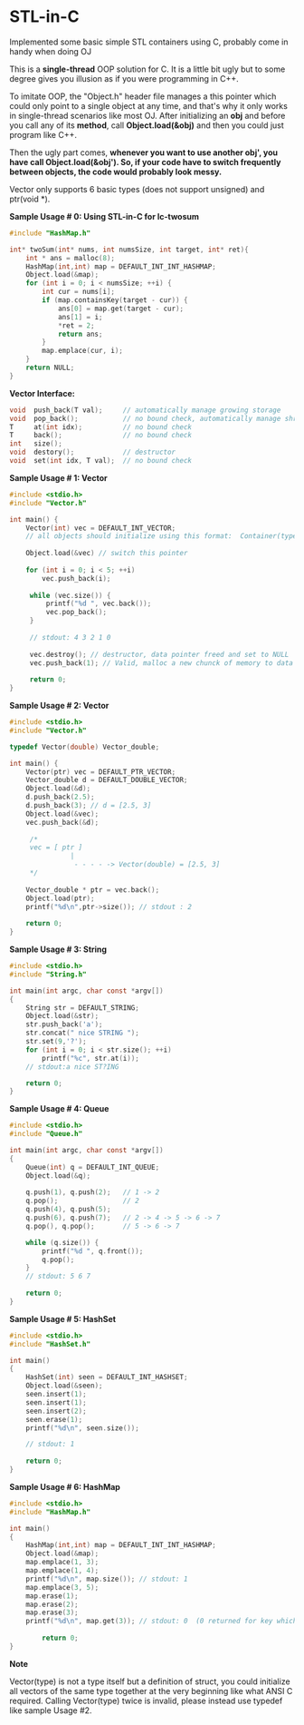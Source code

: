 # STL-in-C
Implemented some basic simple STL containers using C, probably come in handy when doing OJ

This is a **single-thread** OOP solution for C. It is a little bit ugly but to some degree gives you illusion as if you were programming in C++.

To imitate OOP, the "Object.h" header file manages a this pointer which could only point to a single object at any time, and that's why it only works in single-thread scenarios like most OJ. After initializing an **obj** and before you call any of its **method**, call **Object.load(&obj)** and then you could just program like C++.
 
 
Then the ugly part comes, **whenever you want to use another obj', you have call Object.load(&obj'). So, if your code have to switch frequently between objects, the code would probably look messy.**
 
 
Vector only supports 6 basic types (does not support unsigned) and ptr(void *).

**Sample Usage # 0: Using STL-in-C for lc-twosum**
```C
#include "HashMap.h"

int* twoSum(int* nums, int numsSize, int target, int* ret){
    int * ans = malloc(8);
    HashMap(int,int) map = DEFAULT_INT_INT_HASHMAP;
    Object.load(&map);
    for (int i = 0; i < numsSize; ++i) {
        int cur = nums[i];
        if (map.containsKey(target - cur)) {
            ans[0] = map.get(target - cur);
            ans[1] = i;
            *ret = 2;
            return ans;
        }
        map.emplace(cur, i);
    }
    return NULL;
}
```



**Vector Interface:**
```C
void  push_back(T val);     // automatically manage growing storage
void  pop_back();           // no bound check, automatically manage shrinking storage
T     at(int idx);          // no bound check
T     back();               // no bound check
int   size(); 
void  destory();            // destructor
void  set(int idx, T val);  // no bound check
```


**Sample Usage # 1: Vector**
```C
#include <stdio.h>
#include "Vector.h"

int main() {
    Vector(int) vec = DEFAULT_INT_VECTOR;  
    // all objects should initialize using this format:  Container(type) name = DEFAULT_TYPE_CONTAINER;
    
    Object.load(&vec) // switch this pointer
    
    for (int i = 0; i < 5; ++i)
        vec.push_back(i);
        
     while (vec.size()) {
         printf("%d ", vec.back());
         vec.pop_back();
     }
     
     // stdout: 4 3 2 1 0
     
     vec.destroy(); // destructor, data pointer freed and set to NULL
     vec.push_back(1); // Valid, malloc a new chunck of memory to data pointer
     
     return 0;
}
```

**Sample Usage # 2: Vector**
```C
#include <stdio.h>
#include "Vector.h"

typedef Vector(double) Vector_double;

int main() {
    Vector(ptr) vec = DEFAULT_PTR_VECTOR;
    Vector_double d = DEFAULT_DOUBLE_VECTOR;
    Object.load(&d);
    d.push_back(2.5);
    d.push_back(3); // d = [2.5, 3]
    Object.load(&vec);
    vec.push_back(&d);
	    
     /*
     vec = [ ptr ]
               | 
                - - - - -> Vector(double) = [2.5, 3]
     */  
     
    Vector_double * ptr = vec.back();
    Object.load(ptr);
    printf("%d\n",ptr->size()); // stdout : 2
    
    return 0;
}
```

**Sample Usage # 3: String**
```C
#include <stdio.h>
#include "String.h"

int main(int argc, char const *argv[])
{
    String str = DEFAULT_STRING;
    Object.load(&str);
    str.push_back('a');
    str.concat(" nice STRING ");
    str.set(9,'?');
    for (int i = 0; i < str.size(); ++i)
        printf("%c", str.at(i));  
    // stdout:a nice ST?ING

    return 0;
}
```

**Sample Usage # 4: Queue**
```C
#include <stdio.h>
#include "Queue.h"

int main(int argc, char const *argv[])
{
	Queue(int) q = DEFAULT_INT_QUEUE;
	Object.load(&q);
	
	q.push(1), q.push(2);   // 1 -> 2
	q.pop();                // 2
	q.push(4), q.push(5);
	q.push(6), q.push(7);   // 2 -> 4 -> 5 -> 6 -> 7
	q.pop(), q.pop();       // 5 -> 6 -> 7

	while (q.size()) {
		printf("%d ", q.front());
		q.pop();  
	}
	// stdout: 5 6 7
	
    return 0;
}
```

**Sample Usage # 5: HashSet**
```C
#include <stdio.h>
#include "HashSet.h"

int main()
{
	HashSet(int) seen = DEFAULT_INT_HASHSET;
	Object.load(&seen);
	seen.insert(1);
	seen.insert(1);
	seen.insert(2);
	seen.erase(1);
	printf("%d\n", seen.size());

	// stdout: 1
	
    return 0;
}
```

**Sample Usage # 6: HashMap**
```C
#include <stdio.h>
#include "HashMap.h"

int main()
{
	HashMap(int,int) map = DEFAULT_INT_INT_HASHMAP;
	Object.load(&map);
	map.emplace(1, 3);
	map.emplace(1, 4);
	printf("%d\n", map.size()); // stdout: 1
	map.emplace(3, 5);
	map.erase(1);
	map.erase(2);
	map.erase(3);
	printf("%d\n", map.get(3)); // stdout: 0  (0 returned for key which does not exist)
	
    	return 0;
}
```



**Note**

Vector(type) is not a type itself but a definition of struct, you could initialize all vectors of the same type together
at the very beginning like what ANSI C required. Calling Vector(type) twice is invalid, please instead use typedef like sample Usage #2.




